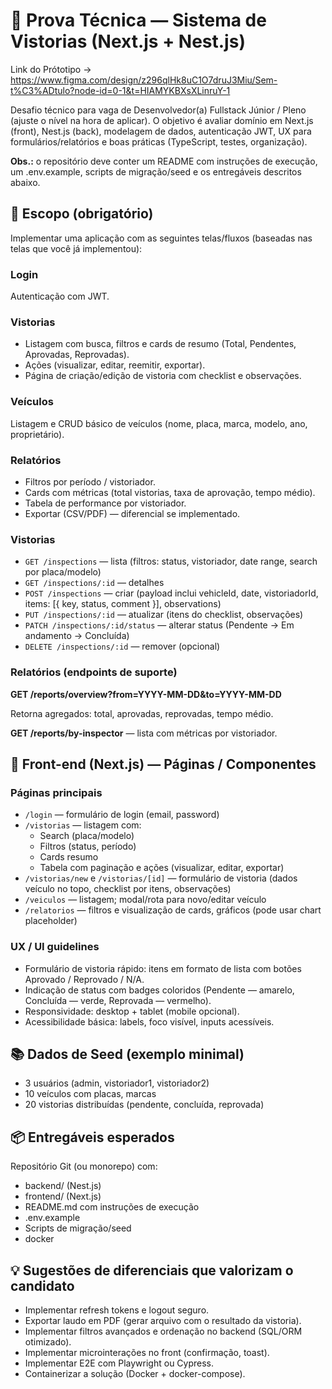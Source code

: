 # 🚗 Prova Técnica — Sistema de Vistorias (Next.js + Nest.js)

Link do Prótotipo -> https://www.figma.com/design/z296qlHk8uC1O7druJ3Miu/Sem-t%C3%ADtulo?node-id=0-1&t=HIAMYKBXsXLinruY-1

Desafio técnico para vaga de Desenvolvedor(a) Fullstack Júnior / Pleno (ajuste o nível na hora de aplicar).
O objetivo é avaliar domínio em Next.js (front), Nest.js (back), modelagem de dados, autenticação JWT, UX para formulários/relatórios e boas práticas (TypeScript, testes, organização).

**Obs.:** o repositório deve conter um README com instruções de execução, um .env.example, scripts de migração/seed e os entregáveis descritos abaixo.

## 🔎 Escopo (obrigatório)

Implementar uma aplicação com as seguintes telas/fluxos (baseadas nas telas que você já implementou):

### Login

Autenticação com JWT.

### Vistorias

- Listagem com busca, filtros e cards de resumo (Total, Pendentes, Aprovadas, Reprovadas).
- Ações (visualizar, editar, reemitir, exportar).
- Página de criação/edição de vistoria com checklist e observações.

### Veículos

Listagem e CRUD básico de veículos (nome, placa, marca, modelo, ano, proprietário).

### Relatórios

- Filtros por período / vistoriador.
- Cards com métricas (total vistorias, taxa de aprovação, tempo médio).
- Tabela de performance por vistoriador.
- Exportar (CSV/PDF) — diferencial se implementado.

### Vistorias

- `GET /inspections` — lista (filtros: status, vistoriador, date range, search por placa/modelo)
- `GET /inspections/:id` — detalhes
- `POST /inspections` — criar (payload inclui vehicleId, date, vistoriadorId, items: [{ key, status, comment }], observations)
- `PUT /inspections/:id` — atualizar (itens do checklist, observações)
- `PATCH /inspections/:id/status` — alterar status (Pendente → Em andamento → Concluída)
- `DELETE /inspections/:id` — remover (opcional)

### Relatórios (endpoints de suporte)

**GET /reports/overview?from=YYYY-MM-DD&to=YYYY-MM-DD**

Retorna agregados: total, aprovadas, reprovadas, tempo médio.

**GET /reports/by-inspector** — lista com métricas por vistoriador.


## 🧩 Front-end (Next.js) — Páginas / Componentes

### Páginas principais

- `/login` — formulário de login (email, password)
- `/vistorias` — listagem com:
  - Search (placa/modelo)
  - Filtros (status, período)
  - Cards resumo
  - Tabela com paginação e ações (visualizar, editar, exportar)
- `/vistorias/new` e `/vistorias/[id]` — formulário de vistoria (dados veículo no topo, checklist por itens, observações)
- `/veiculos` — listagem; modal/rota para novo/editar veículo
- `/relatorios` — filtros e visualização de cards, gráficos (pode usar chart placeholder)

### UX / UI guidelines

- Formulário de vistoria rápido: itens em formato de lista com botões Aprovado / Reprovado / N/A.
- Indicação de status com badges coloridos (Pendente — amarelo, Concluída — verde, Reprovada — vermelho).
- Responsividade: desktop + tablet (mobile opcional).
- Acessibilidade básica: labels, foco visível, inputs acessíveis.

## 📚 Dados de Seed (exemplo minimal)

- 3 usuários (admin, vistoriador1, vistoriador2)
- 10 veículos com placas, marcas
- 20 vistorias distribuídas (pendente, concluída, reprovada)

## 📦 Entregáveis esperados

Repositório Git (ou monorepo) com:

- backend/ (Nest.js)
- frontend/ (Next.js)
- README.md com instruções de execução
- .env.example
- Scripts de migração/seed
- docker

## 💡 Sugestões de diferenciais que valorizam o candidato

- Implementar refresh tokens e logout seguro.
- Exportar laudo em PDF (gerar arquivo com o resultado da vistoria).
- Implementar filtros avançados e ordenação no backend (SQL/ORM otimizado).
- Implementar microinterações no front (confirmação, toast).
- Implementar E2E com Playwright ou Cypress.
- Containerizar a solução (Docker + docker-compose).
